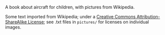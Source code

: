 A book about aircraft for children, with pictures from Wikipedia.

Some text imported from Wikipedia; under a [Creative Commons Attribution-ShareAlike License](https://en.wikipedia.org/wiki/Wikipedia:Text_of_Creative_Commons_Attribution-ShareAlike_3.0_Unported_License); see .txt files in `pictures/` for licenses on individual images.